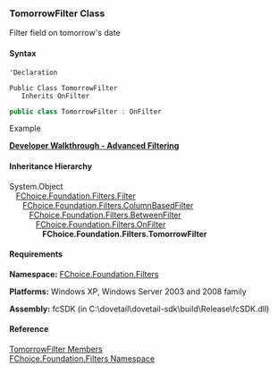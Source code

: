 ﻿### TomorrowFilter Class

Filter field on tomorrow's date

#### Syntax

```vbnet
'Declaration

Public Class TomorrowFilter 
   Inherits OnFilter
```

```csharp
public class TomorrowFilter : OnFilter 
```

Example

[**Developer Walkthrough - Advanced Filtering**](/articles/walkthroughs/filtering.md)

#### Inheritance Hierarchy

System.Object  
   [FChoice.Foundation.Filters.Filter](fcSDK~FChoice.Foundation.Filters.Filter.md)  
      [FChoice.Foundation.Filters.ColumnBasedFilter](fcSDK~FChoice.Foundation.Filters.ColumnBasedFilter.md)  
         [FChoice.Foundation.Filters.BetweenFilter](fcSDK~FChoice.Foundation.Filters.BetweenFilter.md)  
            [FChoice.Foundation.Filters.OnFilter](fcSDK~FChoice.Foundation.Filters.OnFilter.md)  
               **FChoice.Foundation.Filters.TomorrowFilter**  

#### Requirements

**Namespace:** [FChoice.Foundation.Filters](fcSDK~FChoice.Foundation.Filters_namespace.md)

**Platforms:** Windows XP, Windows Server 2003 and 2008 family

**Assembly:** fcSDK (in C:\\dovetail\\dovetail-sdk\\build\\Release\\fcSDK.dll)

#### Reference

[TomorrowFilter Members](fcSDK~FChoice.Foundation.Filters.TomorrowFilter_members.md)  
[FChoice.Foundation.Filters Namespace](fcSDK~FChoice.Foundation.Filters_namespace.md)
